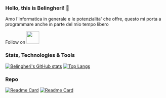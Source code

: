 ### Hello, this is Belingheri! 👋

Amo l'informatica in generale e le potenzialita' che offre, questo mi porta a programmare anche in parte del mio tempo libero

Follow on [<img src="https://avatars.githubusercontent.com/u/357098?s=200&v=4" width="40" height="40">](https://www.linkedin.com/in/riccardo-belingheri/)

### Stats, Technologies & Tools


[![Belingheri's GitHub stats](https://github-readme-stats.vercel.app/api?username=Belingheri&show_icons=true&count_private=true&show_icons=true&theme=transparent)](https://github.com/Belingheri)
[![Top Langs](https://github-readme-stats.vercel.app/api/top-langs/?username=Belingheri&layout=compact&theme=transparent&hide=g-code)](https://github.com/Belingheri)

### Repo

[![Readme Card](https://github-readme-stats.vercel.app/api/pin/?username=belingheri&repo=chooser&show_owner=true&title_color=fff&icon_color=f9f9f9&text_color=9f9f9f&bg_color=151515)](https://github.com/belingheri/chooser)
[![Readme Card](https://github-readme-stats.vercel.app/api/pin/?username=belingheri&repo=splitter&show_owner=true&title_color=fff&icon_color=f9f9f9&text_color=9f9f9f&bg_color=151515)](https://github.com/belingheri/splitter)

